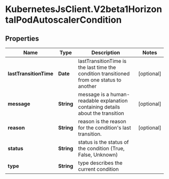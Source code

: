 # KubernetesJsClient.V2beta1HorizontalPodAutoscalerCondition

## Properties
Name | Type | Description | Notes
------------ | ------------- | ------------- | -------------
**lastTransitionTime** | **Date** | lastTransitionTime is the last time the condition transitioned from one status to another | [optional] 
**message** | **String** | message is a human-readable explanation containing details about the transition | [optional] 
**reason** | **String** | reason is the reason for the condition&#39;s last transition. | [optional] 
**status** | **String** | status is the status of the condition (True, False, Unknown) | 
**type** | **String** | type describes the current condition | 


